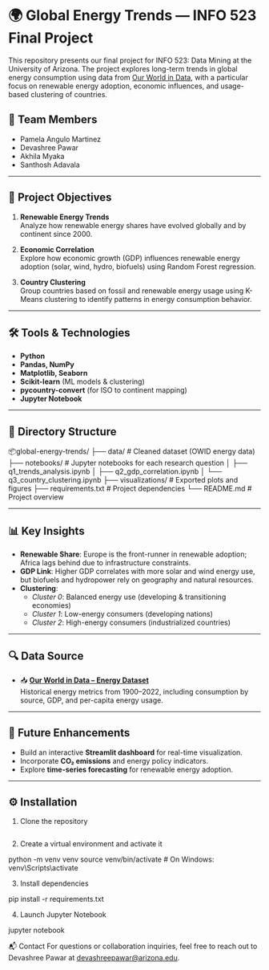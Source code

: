 # 🌍 Global Energy Trends — INFO 523 Final Project

This repository presents our final project for INFO 523: Data Mining at the University of Arizona. The project explores long-term trends in global energy consumption using data from [Our World in Data](https://ourworldindata.org/energy), with a particular focus on renewable energy adoption, economic influences, and usage-based clustering of countries.

## 👥 Team Members

- Pamela Angulo Martinez  
- Devashree Pawar  
- Akhila Myaka  
- Santhosh Adavala  

---

## 📌 Project Objectives

1. **Renewable Energy Trends**  
   Analyze how renewable energy shares have evolved globally and by continent since 2000.

2. **Economic Correlation**  
   Explore how economic growth (GDP) influences renewable energy adoption (solar, wind, hydro, biofuels) using Random Forest regression.

3. **Country Clustering**  
   Group countries based on fossil and renewable energy usage using K-Means clustering to identify patterns in energy consumption behavior.

---

## 🛠️ Tools & Technologies

- **Python**
- **Pandas, NumPy**
- **Matplotlib, Seaborn**
- **Scikit-learn** (ML models & clustering)
- **pycountry-convert** (for ISO to continent mapping)
- **Jupyter Notebook**

---

## 📁 Directory Structure

📦global-energy-trends/
├── data/ # Cleaned dataset (OWID energy data)
├── notebooks/ # Jupyter notebooks for each research question
│ ├── q1_trends_analysis.ipynb
│ ├── q2_gdp_correlation.ipynb
│ └── q3_country_clustering.ipynb
├── visualizations/ # Exported plots and figures
├── requirements.txt # Project dependencies
└── README.md # Project overview


---

## 📊 Key Insights

- **Renewable Share**: Europe is the front-runner in renewable adoption; Africa lags behind due to infrastructure constraints.
- **GDP Link**: Higher GDP correlates with more solar and wind energy use, but biofuels and hydropower rely on geography and natural resources.
- **Clustering**:
  - *Cluster 0*: Balanced energy use (developing & transitioning economies)
  - *Cluster 1*: Low-energy consumers (developing nations)
  - *Cluster 2*: High-energy consumers (industrialized countries)

---

## 🔍 Data Source

- 📥 **[Our World in Data – Energy Dataset](https://ourworldindata.org/energy)**  
  Historical energy metrics from 1900–2022, including consumption by source, GDP, and per-capita energy usage.

---

## 🚀 Future Enhancements

- Build an interactive **Streamlit dashboard** for real-time visualization.
- Incorporate **CO₂ emissions** and energy policy indicators.
- Explore **time-series forecasting** for renewable energy adoption.

---

## ⚙️ Installation

1. Clone the repository  
   ```bash git clone https://github.com/<your-username>/global-energy-trends.git cd global-energy-trends

2. Create a virtual environment and activate it

python -m venv venv
source venv/bin/activate   # On Windows: venv\Scripts\activate

3. Install dependencies
   
pip install -r requirements.txt

4. Launch Jupyter Notebook

jupyter notebook

📬 Contact
For questions or collaboration inquiries, feel free to reach out to Devashree Pawar at devashreepawar@arizona.edu.
